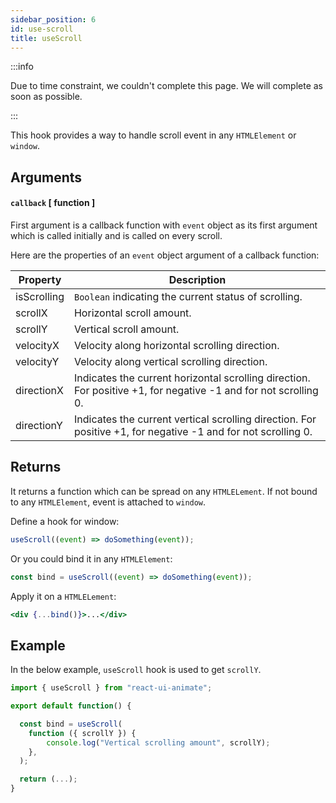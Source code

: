```yaml
---
sidebar_position: 6
id: use-scroll
title: useScroll
---
```


:::info

Due to time constraint, we couldn't complete this page. We will complete as soon as possible.

:::

This hook provides a way to handle scroll event in any `HTMLElement` or `window`.

## Arguments

#### `callback` [ function ]

First argument is a callback function with `event` object as its first argument which is called initially and is called on every scroll.

Here are the properties of an `event` object argument of a callback function:

| Property    | Description                                                                                                     |
| ----------- | --------------------------------------------------------------------------------------------------------------- |
| isScrolling | `Boolean` indicating the current status of scrolling.                                                           |
| scrollX     | Horizontal scroll amount.                                                                                       |
| scrollY     | Vertical scroll amount.                                                                                         |
| velocityX   | Velocity along horizontal scrolling direction.                                                                  |
| velocityY   | Velocity along vertical scrolling direction.                                                                    |
| directionX  | Indicates the current horizontal scrolling direction. For positive +1, for negative -1 and for not scrolling 0. |
| directionY  | Indicates the current vertical scrolling direction. For positive +1, for negative -1 and for not scrolling 0.   |

## Returns

It returns a function which can be spread on any `HTMLELement`. If not bound to any `HTMLElement`, event is attached to `window`.

Define a hook for window:

```js
useScroll((event) => doSomething(event));
```

Or you could bind it in any `HTMLElement`:

```js
const bind = useScroll((event) => doSomething(event));
```

Apply it on a `HTMLELement`:

```jsx
<div {...bind()}>...</div>
```

## Example

In the below example, `useScroll` hook is used to get `scrollY`.

```jsx
import { useScroll } from "react-ui-animate";

export default function() {

  const bind = useScroll(
    function ({ scrollY }) {
        console.log("Vertical scrolling amount", scrollY);
    },
  );

  return (...);
}
```
